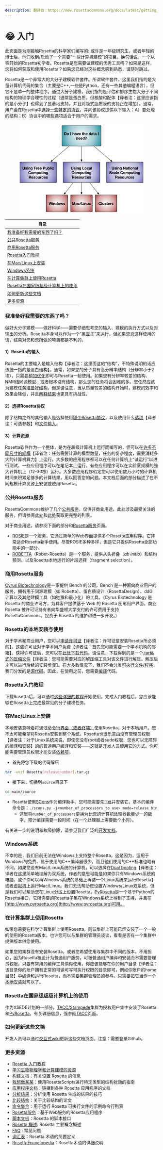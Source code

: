 ```yaml
---
description: 翻译自：https://new.rosettacommons.org/docs/latest/getting_started/Getting-Started
---
```


# 😂 入门

此页面是为刚接触Rosetta的科学家们编写的: 或许是一年级研究生，或者年轻的博士后，他们收到/启动了一个需要“一些计算机建模”的项目。换句话说，一个从零开始的Rosetta初学者。Rosetta是您需要做建模的优秀工具吗？如果是这样，您将如何获取和使用Rosetta？如果您已经对这些概念感到熟悉，请随时跳过。

Rosetta是一个非常大的大分子建模软件套件。所谓软件套件，这里我们指的是大量计算机代码的集合（主要是C++,一些是Python，还有一些其他编程语言），但它不是单一的整体程序。通过大分子建模，我们指的是评估和排序生物大分子不同结构的物理学合理性的过程（通常是蛋白质，但核酸和配体【译者注：这里应该指的是小分子】也得到了显著地支持，并且对隐式脂质膜的支持正在增加）。通常，用户会在Rosetta中[选择一些特定的协议](https://new.rosettacommons.org/docs/latest/getting\_started/Solving-a-Biological-Problem)，并向该协议提供以下输入：A）要处理的结构；B）协议中的哪些选项适合于用户的需求。

<figure><img src="../../.gitbook/assets/image.png" alt=""><figcaption></figcaption></figure>

| 目录                                                                                       |
| ---------------------------------------------------------------------------------------- |
| [我准备好我需要的东西了吗？](./#wo-zhun-bei-hao-wo-xu-yao-de-dong-xi-le-ma)                           |
| [公共Rosetta服务](./#gong-gong-rosetta-fu-wu)                                                |
| [商用Rosetta服务](./#shang-yong-rosetta-fu-wu-1)                                             |
| [Rosetta入门教程](./#rosetta-ru-men-jiao-cheng)                                              |
| [在Mac/Linux上安装](./#zai-maclinux-shang-an-zhuang)                                         |
| [Windows系统](./#windows-xi-tong)                                                          |
| [在计算集群上使用Rosetta](./#zai-ji-suan-ji-qun-shang-shi-yong-rosetta-1)                        |
| [Rosetta在国家级超级计算机上的使用](./#rosetta-zai-guo-jia-ji-chao-ji-ji-suan-ji-shang-de-shi-yong-1) |
| [如何更新这些文档](./#ru-he-geng-xin-zhe-xie-wen-dang)                                           |
| [更多资源](./#geng-duo-zi-yuan)                                                              |

### 我准备好我需要的东西了吗？

做好大分子建模——做好科学——需要仔细思考您的输入、建模的执行方式以及对输出的分析。Rosetta本身可以作为一个“[黑匣子](https://en.wikipedia.org/wiki/Black\_box)”来运行，但如果您真这样使用的话，结果对您和您所做的项目都是不利的。

#### 1）Rosetta的输入

Rosetta的主要输入是输入结构【译者注：这里面这的“结构”，不特殊说明的话应该统一指的是蛋白结构】。通常，如果您的分子具有高分辨率结构（分辨率小于2埃），只需要[稍加优化](https://new.rosettacommons.org/docs/latest/rosetta\_basics/preparation/preparing-structures)即可与Rosetta一起使用。如果您有分辨率较差的结构、NMR结同源模型、或者根本没有结构，那么您的任务将会困难的多。您任然应该为建模任务[准备好结构](https://new.rosettacommons.org/docs/latest/rosetta\_basics/preparation/preparing-structures)，但是请注意，当从质量较差的结构开始时，建模的效率和效果会降低，并且[解释结果](https://new.rosettacommons.org/docs/latest/getting\_started/Analyzing-Results)也更具有挑战性。

#### 2）选择Rosetta协议

除了结构之外的其他输入是选择使用[哪个Rosetta协议](https://new.rosettacommons.org/docs/latest/getting\_started/Solving-a-Biological-Problem)，以及使用什么[选项](https://new.rosettacommons.org/docs/latest/rosetta\_basics/running-rosetta-with-options#specifying-options)【译者注：可选参数】和[文件输入](https://new.rosettacommons.org/docs/latest/rosetta\_basics/file\_types/file-types-list#commonly-used-input-files)。

#### 3）计算资源

Rosetta软件作为一个整体，是为在超级计算机上运行而编写的，但可以在[许多不同尺寸的规模](https://new.rosettacommons.org/docs/latest/getting\_started/Rosetta-on-different-scales)【译者注：任务需要计算的模型数量，任务的复杂程度，需要消耗多大的计算机算力】上运行。大多数的应用程序都可以在任何计算机上“试运行”以进行测试。一些应用程序可以在笔记本上运行。有些应用程序可以在实验室规模的强大计算机上（12-30核）运行。大多数应用程序假定您可以使用数万小时的计算机时间来积累足够多的计算结果，用以回答您的问题。本文档后面的部分描述了在不同规模计算资源上安装或使用Rosetta。

### 公共Rosetta服务

RosettaCommons维护了几个[公共服务](https://new.rosettacommons.org/docs/latest/Rosetta-Servers)，仅供非商业用途。此处涉及最受关注的服务，但请参阅[此处](https://new.rosettacommons.org/docs/latest/Rosetta-Servers)和[此处](https://www.rosettacommons.org/software/servers)获取更完整的列表。

对于商业用途，请参阅下面的部分和[Rosetta服务](https://new.rosettacommons.org/docs/latest/Rosetta-Servers)页面。

* [ROSIE](http://rosie.rosettacommons.org/)是一个服务，它通过简单的Web界面提供多个Rosetta应用程序。它非常适合Rosetta新手使用。尽管ROSIE多种多样，但是它只提供Rosetta全部功能中的一部分。
* [ROBETTA](http://robetta.bakerlab.org/)（Robot-Rosetta）是一个服务，提供从头折叠（_ab initio_）和结构预测，以及Rosetta本地运行的片段选择（fragment selection）。

### 商用Rosetta服务

[Cyrus Biotechnology](https://cyrusbio.com/)是一家提供 Bench 的公司，Bench 是一种面向商业用户的服务，拥有用于同源建模（如 Robetta）、蛋白质设计（RosettaDesign）、ddG 计算以及其他建模工具（如弛豫和最小化）的工具。（Cyrus Biotechnology 是 Rosetta 的商业许可方，为其客户提供基于 Web 的 Rosetta 图形用户界面。商业 Rosetta 被许可证持有者向华盛顿大学支付的许可费用于支持 RosettaCommons，投资于 Rosetta 的维护和进一步开发。)

### Rosetta的本地安装与使用

对于学术和商业用户，您可以[申请许可证](http://c4c.uwc4c.com/express\_license\_technologies/rosetta)【译者注：许可证是安装Rosetta所必须的】。这些许可证对于学术用户免费【译者注：首先您可能需要一个学术机构的邮箱】。获得许可证后，您可以在[此处下载代码](https://www.rosettacommons.org/software/license-and-download)。请注意，下载得到的是一个[.tar格式的压缩文件](http://en.wikipedia.org/wiki/Tar\_\(computing\))【译者注：您可能需要对应的解压缩工具对该文件进行解压，解压后才可以进行后续的安装步骤】。在大多数情况下，我们不会分发[可执行文件/程序](http://en.wikipedia.org/wiki/Executable)，我们分发的是[源代码](http://en.wikipedia.org/wiki/Source\_code)。因此，在使用之前，您需要[编译](http://en.wikipedia.org/wiki/Compiler)代码。

### Rosetta入门教程

下载Rosetta后，可以通过[这些详细的教程](https://www.rosettacommons.org/demos/latest/Home#tutorials)开始使用。完成入门教程后，您应该能够在Rosetta上完成最常见的分子建模任务。

### 在Mac/Linux上安装

本地安装意味着将通过[命令行界面（或者终端）](http://en.wikipedia.org/wiki/Command-line\_interface)使用Rosetta。对于本地用户。您不太可能希望将Rosetta安装到整个系统。Rosetta也很乐意由没有管理员权限【译者注：对于Linux系统来说，即使您没有root或者sudo权限，您也可以无障碍的编译和安装】的的普通用户编译和安装——这就是开发人员使用它的方式。你可能需要管理员权限才能安装[依赖项](https://new.rosettacommons.org/docs/latest/build\_documentation/Build-Documentation#dependencies)。

* 首先将您下载的代码解压

```bash
tar -xvzf Rosetta[releasenumber].tar.gz
```

* 接下来，切换到`source`目录下

```bash
cd main/source
```

* Rosetta使用[SCons](http://www.scons.org/)作为编译助手。您可能需要先[`下载`](http://www.scons.org/download.php)并安装它。基本的编译命令是：`./scons.py -j<number_of_processors_to_use> mode=release bin`
  * 这里将`number_of_processors`更换为比您的计算机处理器数量少一的数字。预计编译需要一段时间（在一个处理器上需要数个小时）。

有关进一步的说明和故障排除，请参见我们广泛的[开发文档](https://new.rosettacommons.org/docs/latest/build\_documentation/Build-Documentation#compiling-rosetta-3)。

### Windows系统

不幸的是，我们目前无法在Windows上支持整个Rosetta。这是因为，适用于Windows的免费、易于使用的C++编译器很少，而且他们使用的C++标准也略有不同。如果您没有Mac/Linux系统的计算机，可以选择在[Dual booting](http://en.wikipedia.org/wiki/Multi-booting#Windows\_and\_Linux)【译者注：译者在这里简单地理解为双系统，作者的意思可能是如果你只有Windows系统的电脑，或许你可以再Windows系统的基础上再装一个Linux系统来运行Rosetta】或者[虚拟机](https://en.wikipedia.org/wiki/Virtual\_machine)上运行Mac/Linux。我们无法帮助您设置Windows/Linux双系统，但是我们可以帮助您在Linux分区上设置Rosetta。[PyRosetta](https://new.rosettacommons.org/docs/latest/scripting\_documentation/PyRosetta/PyRosetta)是一个基于Python的Rosetta接口，它所需要的Rosetta子集在Windows系统上得到了支持，并且在[http://www.pyrosetta.org](http://www.pyrosetta.org)可用。

### 在计算集群上使用Rosetta

如果您需要在科学计算集群上使用Rosetta，则该集群上可能已经安装了一个一般的使用的Rosetta版本。也许您可以与集群的管理员谈谈，看看是否有一个集群中提供版本供您使用。

如果您的集群没有安装Rosetta，或者您希望使用与集群中不同的版本，不用担心，因为Rosetta被设计为普通用户服务，可被普通用户编译和安装而不需要管理员权限。只要有常用的编译工具供你使用，你应该能够在你的用户目录【译者注：该目录你的账户拥有正常的可读可写可执行权限的目录即可，例如你账户的home目录】中编译和运行Rosetta，而不需要集群管理员的参与。只需要把它当作一个[本地安装](https://new.rosettacommons.org/docs/latest/getting\_started/Getting-Started#local-installation-and-use-of-rosetta\_installation-on-mac-linux)就可以了。

### Rosetta在国家级超级计算机上的使用

作为XSEDE计划的一部分，[TACC/Stampede](https://new.rosettacommons.org/docs/latest/build\_documentation/TACC)集群为授权用户集中安装了Rosetta和[PyRosetta](https://new.rosettacommons.org/docs/latest/scripting\_documentation/PyRosetta/PyRosetta)。有关详细信息，强参阅[TACC](https://new.rosettacommons.org/docs/latest/build\_documentation/TACC)页面。

### 如何更新这些文档

开发人员可以通过[交互式wiki](https://www.rosettacommons.org/docs/wiki/Home)更新这些文档页面。注意：需要登录Github。

### 更多资源

* [Rosetta 入门教程](https://www.rosettacommons.org/demos/latest/Home#tutorials)
* [学习生物物理学和计算建模的资源](学习生物物理学.md)
* [构建文档](https://new.rosettacommons.org/docs/latest/build\_documentation/Build-Documentation)：有关设置 Rosetta 的信息
* [我想做某某](https://new.rosettacommons.org/docs/latest/getting\_started/I-want-to-do-x)：使用RosettaScripts进行特定类型的结构扰动的指南
* [应用程序文档](https://new.rosettacommons.org/docs/latest/application\_documentation/Application-Documentation)：链接到各种 Rosetta 应用程序的文档
* [分析结果](https://new.rosettacommons.org/docs/latest/getting\_started/Analyzing-Results)：分析使用 Rosetta 生成的结果的技巧
* [比较结构](https://new.rosettacommons.org/docs/latest/getting\_started/Comparing-Structures)：关于比较结构的论文
* [命令集合](https://new.rosettacommons.org/docs/latest/application\_documentation/commands-collection)：用于运行 Rosetta 可执行文件的示例命令行列表
* [Rosetta服务](https://new.rosettacommons.org/docs/latest/Rosetta-Servers)：基于Web服务的Rosetta应用程序
* [脚本文档](https://new.rosettacommons.org/docs/latest/scripting\_documentation/Scripting-Documentation)：Rosetta 的脚本接口
* [Rosetta 概述](https://new.rosettacommons.org/docs/latest/rosetta\_basics/structural\_concepts/Rosetta-overview): Rosetta 主要概念概述
* [FAQ](https://new.rosettacommons.org/docs/latest/getting\_started/FAQ) : 常见问题
* [词汇表](https://new.rosettacommons.org/docs/latest/rosetta\_basics/Glossary/Glossary)：Rosetta 术语的简要定义
* [RosettaEncyclopedia](https://new.rosettacommons.org/docs/latest/rosetta\_basics/RosettaEncyclopedia)：Rosetta术语的详细说明

